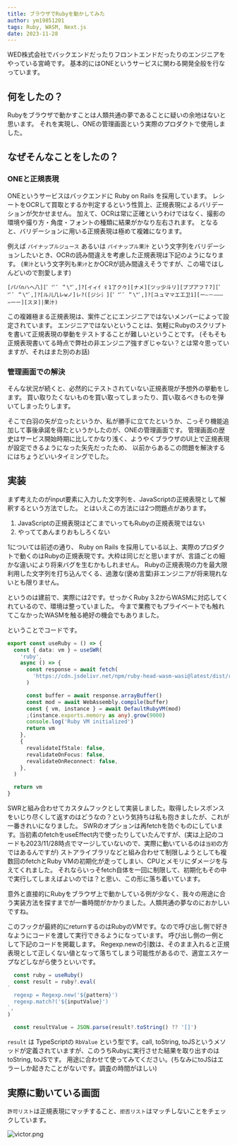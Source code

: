 ```yaml
---
title: ブラウザでRubyを動かしてみた
author: ym19851201
tags: Ruby, WASM, Next.js
date: 2023-11-28
---
```


WED株式会社でバックエンドだったりフロントエンドだったりのエンジニアをやっている宮崎です。
基本的にはONEというサービスに関わる開発全般を行なっています。


## 何をしたの？

Rubyをブラウザで動かすことは人類共通の夢であることに疑いの余地はないと思います。
それを実現し、ONEの管理画面という実際のプロダクトで使用しました。

## なぜそんなことをしたの？

### ONEと正規表現

ONEというサービスはバックエンドに Ruby on Rails を採用しています。
レシートをOCRして買取とするか判定するという性質上、正規表現によるバリデーションが欠かせません。
加えて、OCRは常に正確というわけではなく、撮影の環境や撮り方・角度・フォントの種類に結果がかなり左右されます。
となると、バリデーションに用いる正規表現は極めて複雑になります。

例えば `パイナップルジュース` あるいは `パイナップル果汁` という文字列をバリデーションしたいとき、OCRの読み間違えを考慮した正規表現は下記のようになります。
(`果汁`という文字列も`果ｼﾅ`とかOCRが読み間違えそうですが、この場ではしんどいので割愛します)
```
[パバnハヘ八][゜°ﾟ゛＂\"ﾞ,]?[イィ亻彳1了ク𠂊][ナメ][ツッ少斗リ][ブプアフ７7][゜°ﾟ゛＂\"ﾞ,]?[ル儿几レwノ]レ?([ジシ氵][゜°ﾟ゛＂\"ﾞ,]?[ユュマ龴エ工卫1][ー―－‒–—−一ー][スヌ]|果汁)
```

この複雑極まる正規表現は、案件ごとにエンジニアではないメンバーによって設定されています。
エンジニアではないということは、気軽にRubyのスクリプトを書いて正規表現の挙動をテストすることが難しいということです。
(そもそも正規表現書いてる時点で弊社の非エンジニア強すぎじゃない？とは常々思っていますが、それはまた別のお話)

### 管理画面での解決

そんな状況が続くと、必然的にテストされていない正規表現が予想外の挙動をします。
買い取りたくないものを買い取ってしまったり、買い取るべきものを弾いてしまったりします。

そこで白羽の矢が立ったというか、私が勝手に立てたというか、こっそり機能追加して事後承諾を得たというかしたのが、ONEの管理画面です。
管理画面の歴史はサービス開始時期に比してかなり浅く、ようやくブラウザのUI上で正規表現が設定できるようになった矢先だったため、
以前からあるこの問題を解決するにはちょうどいいタイミングでした。

## 実装

まず考えたのがinput要素に入力した文字列を、JavaScriptの正規表現として解釈するという方法でした。
とはいえこの方法には2つ問題点があります。

1. JavaScriptの正規表現はどこまでいってもRubyの正規表現ではない 
2. やっててあんまりおもしろくない

1については前述の通り、 Ruby on Rails を採用している以上、実際のプロダクトで動くのはRubyの正規表現です。大枠は同じだと思いますが、言語ごとの細かな違いにより将来バグを生むかもしれません。
Rubyの正規表現の力を最大限利用した文字列を打ち込んでくる、過激な(褒め言葉)非エンジニアが将来現れないとも限りません。

というのは建前で、実際には2です。せっかくRuby 3.2からWASMに対応してくれているので、環境は整っていました。
今まで業務でもプライベートでも触れてこなかったWASMを触る絶好の機会でもありました。

ということでコードです。

```typescript
export const useRuby = () => {
  const { data: vm } = useSWR(
    'ruby',
    async () => {
      const response = await fetch(
        'https://cdn.jsdelivr.net/npm/ruby-head-wasm-wasi@latest/dist/ruby.wasm',
      )

      const buffer = await response.arrayBuffer()
      const mod = await WebAssembly.compile(buffer)
      const { vm, instance } = await DefaultRubyVM(mod)
      ;(instance.exports.memory as any).grow(9000)
      console.log('Ruby VM initialized')
      return vm
    },
    {
      revalidateIfStale: false,
      revalidateOnFocus: false,
      revalidateOnReconnect: false,
    },
  )

  return vm
}
```

SWRと組み合わせてカスタムフックとして実装しました。取得したレスポンスをいじり尽くして返すのはどうなの？という気持ちは私も抱きましたが、これが一番きれいになりました。
SWRのオプションは再fetchを防ぐものにしています。当初素のfetchをuseEffect内で使ったりしていたんですが、(実は上記のコードも2023/11/28時点でマージしていないので、実際に動いているのは`当初`の方ではあるんですが)
ストアライブラリなどと組み合わせて制限しようとしても複数回のfetchとRuby VMの初期化が走ってしまい、CPUとメモリにダメージを与えてくれました。
それならいっそfetch自体を一回に制限して、初期化もその中で実行してしまえばよいのでは？と思い、この形に落ち着いています。

意外と直接的にRubyをブラウザ上で動かしている例が少なく、我々の用途に合う実装方法を探すまでが一番時間がかかりました。人類共通の夢なのにおかしいですね。

このフックが最終的にreturnするのはRubyのVMです。なので呼び出し側で好きなようにコードを渡して実行できるようになっています。
呼び出し側の一例として下記のコードを掲載します。
Regexp.newの引数は、そのまま入れると正規表現として正しくない値となって落ちてしまう可能性があるので、適宜エスケープなどしながら使うといいです。

```typescript
  const ruby = useRuby()
  const result = ruby?.eval(
`
  regexp = Regexp.new('${pattern}')
  regexp.match?('${inputValue}')
`,
)

  const resultValue = JSON.parse(result?.toString() ?? '[]')
```

`result` は TypeScriptの `RbValue` という型です。call, toString, toJSというメソッドが定義されていますが、このうちRubyに実行させた結果を取り出すのはtoString, toJSです。
用途に合わせて使ってみてください。(ちなみにtoJSはエラーしか起きたことがないです。調査の時間がほしい)


## 実際に動いている画面

`許可リスト`は正規表現にマッチすること、`拒否リスト`はマッチしないことをチェックしています。

![victor.png](<content/20231128-ruby-wasm/victor.png>)